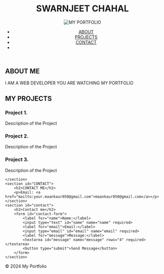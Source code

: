 <!DOCTYPE html>
<html lang="en">
    <head>
        <meta charset="utf-8">
        <meta name="viewport" content="width=device-width, initial-scale=1, shrink-to-fit=no">
        <title>MY PORTFOLIO</title>
        <link rel="stylesheet" href="styles.css">
    </head>
    <body>
        <header>
            <h1>SWARNJEET CHAHAL</h1>
            <img src="C:\Users\sony\Desktop\sk.html\IMG-20170716-WA0035.jpg" alt="MY PORTFOLIO">
            <NAV>
                <ul>

<li><a href="#about">ABOUT</a></li>
<li><a href="#projects">PROJECTS</a></li>
 <li><a href="#contact">CONTACT</a><li>
 </ul>
</nav>
</header>

<section>
    <section id="about">
        <h2>ABOUT ME</h2>
        <p>I AM A WEB DEVELOPER YOU ARE WATCHING MY PORTFOLIO</p>
    </section>
    <section id="projects">
        <h2>MY PROJECTS</h2>
        <div class="projects">
                <h3>Project 1.</h3>
                <p>Description of the Project</p>
                </div>
                <div class="projects">
                <h3>Project 2.</h3>
                <p>Description of the Project</p>
                </div>
                <div class="projects">
                <h3>Project 3.</h3>
                <p>Description of the Project</p>
                </div>
            
    </section>
    <section id="CONTACT">
        <h2>CONTACT ME</h2>
        <p>Email: <a href="mailto:your.maankaur050@gmail.com">maankaur050@gmail.com</a></p>
    </section>
    <section id="contact">
        <h2>Contact me</h2>
        <form id="contact-form">
            <label for="name">Name:</label>
            <input type="text" id="name" name="name" required>
            <label for="email">Email:</label>
            <input type="email" id="email" name="email" required>
            <label for="message">Message:</label>
            <textarea id="message" name="message" rows="4" required></textarea>
            <button type="submit">Send Message</button>
        </form>
    </section>
</section>
<footer>
    <p>&copy; 2024 My Portfolio</p>
</footer>

<script src="script.js"></script>
</body>
    </html>

